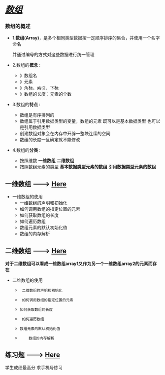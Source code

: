 # *<u>**数组**</u>*

### 数组的概述

* 1.**数组(Array)**，是多个相同类型数据按一定顺序排序的集合，并使用一个名字命名

  并通过编号的方式对这些数据进行统一管理

* 2.数组的**概念** :

  * 》数组名
  * 》元素
  * 》角标、索引、下标
  * 》数组的长度：元素的个数

* 3.数组的**特点** :

  * 数组是有序排列的
  * 数组属于引用数据类型的变量，数组的元素 既可以是基本数据类型 也可以是引用数据类型
  * 创建数组对象会在内存中开辟一整块连续的空间
  * 数组的长度一旦确定就不能修改

* 4.数组的**分类** :

  * 按照维数 **一维数组** **二维数组**
  * 按照数组元素的类型 **基本数据类型元素的数组** **引用数据类型元素的数组**

## 一维数组 ---> [Here]()
* 一维数组的使用
  * 一维数组的声明和初始化
  * 如何调用数组的指定位置的元素
  * 如何获取数组的长度
  * 如何遍历数组
  * 数组元素的默认初始化值
  * 数组的内存解析
## 二维数组 ---> [Here]()
**对于二维数组可以看成一维数组array1又作为另一个一维数组array2的元素而存在**

* 二维数组的使用
  *      二维数组的声明和初始化
  *      如何调用数组的指定位置的元素
  *   	如何获取数组的长度
  *      如何遍历数组
  *    	数组元素的默认初始化值
  *     	数组的内存解析
## 练习题 ---> [Here]()
学生成绩最高分
求手机号练习



